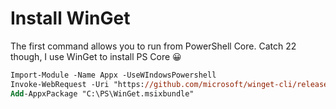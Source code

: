 # Install WinGet

The first command allows you to run from PowerShell Core. Catch 22 though, I use WinGet to install PS Core 😀

```ps
Import-Module -Name Appx -UseWIndowsPowershell
Invoke-WebRequest -Uri "https://github.com/microsoft/winget-cli/releases/download/v1.1.12653/Microsoft.DesktopAppInstaller_8wekyb3d8bbwe.msixbundle" -OutFile "C:\PS\WinGet.msixbundle"
Add-AppxPackage "C:\PS\WinGet.msixbundle"
```
